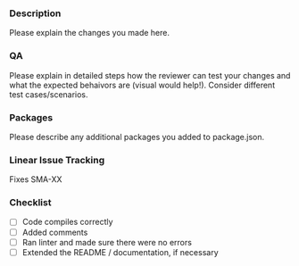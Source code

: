 ### Description

Please explain the changes you made here.

### QA

Please explain in detailed steps how the reviewer can test your changes and what the expected behaivors are (visual would help!). Consider different test cases/scenarios.

### Packages

Please describe any additional packages you added to package.json.

### Linear Issue Tracking

Fixes SMA-XX

### Checklist

- [ ] Code compiles correctly
- [ ] Added comments
- [ ] Ran linter and made sure there were no errors
- [ ] Extended the README / documentation, if necessary
